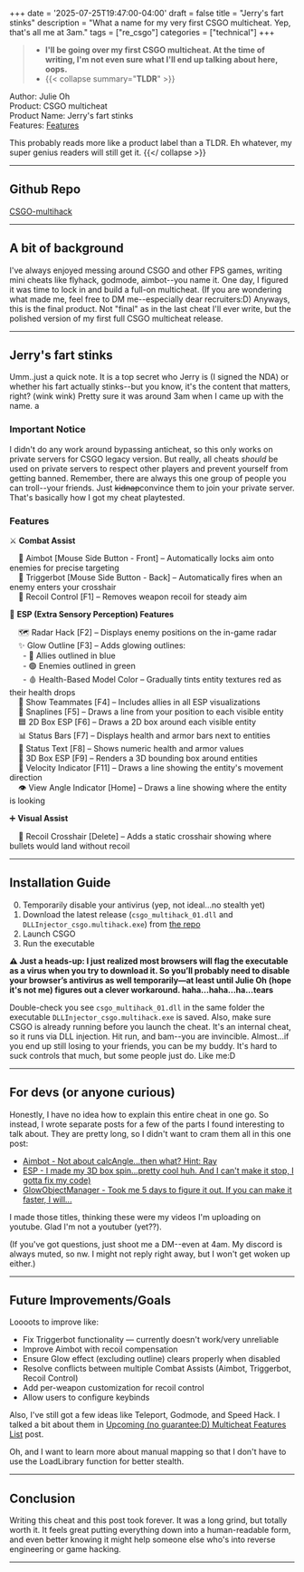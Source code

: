+++
date = '2025-07-25T19:47:00-04:00'
draft = false
title = "Jerry's fart stinks"
description = "What a name for my very first CSGO multicheat. Yep, that's all me at 3am."
tags = ["re_csgo"]
categories = ["technical"]
+++

> - **I'll be going over my first CSGO multicheat. At the time of writing, I'm not even sure what I'll end up talking about here, oops.**
> - {{< collapse summary="**TLDR**" >}}

Author: Julie Oh  
Product: CSGO multicheat  
Product Name: Jerry's fart stinks  
Features: [Features](/16th/posts/jerrysfartstinks/#features)
  
This probably reads more like a product label than a TLDR. Eh whatever, my super genius readers will still get it.
{{</ collapse >}}

---

## Github Repo

[CSGO-multihack](https://github.com/jihyeo2/CSGO-multihack)

---

## A bit of background

I've always enjoyed messing around CSGO and other FPS games, writing mini cheats like flyhack, godmode, aimbot--you name it. One day, I figured it was time to lock in and build a full-on multicheat. (If you are wondering what made me, feel free to DM me--especially dear recruiters:D) Anyways, this is the final product. Not "final" as in the last cheat I'll ever write, but the polished version of my first full CSGO multicheat release.

---

## Jerry's fart stinks

Umm..just a quick note. It is a top secret who Jerry is (I signed the NDA) or whether his fart actually stinks--but you know, it's the content that matters, right? (wink wink) Pretty sure it was around 3am when I came up with the name.
a
### Important Notice

I didn't do any work around bypassing anticheat, so this only works on private servers for CSGO legacy version. But really, all cheats *should* be used on private servers to respect other players and prevent yourself from getting banned. Remember, there are always this one group of people you can troll--your friends. Just ~~kidnap~~convince them to join your private server. That's basically how I got my cheat playtested.

<!-- ### Preview
So, what's in this gloriously named package? No need to explain, let's just roll the clip.

<<< video >>> -->

### Features

⚔️ **Combat Assist**

&nbsp;&nbsp;&nbsp;&nbsp;🧠 Aimbot [Mouse Side Button - Front] – Automatically locks aim onto enemies for precise targeting  
&nbsp;&nbsp;&nbsp;&nbsp;🔫 Triggerbot [Mouse Side Button - Back] – Automatically fires when an enemy enters your crosshair  
&nbsp;&nbsp;&nbsp;&nbsp;🎯 Recoil Control [F1] – Removes weapon recoil for steady aim  


🧱 **ESP (Extra Sensory Perception) Features**

&nbsp;&nbsp;&nbsp;&nbsp;🗺️ Radar Hack [F2] – Displays enemy positions on the in-game radar  
&nbsp;&nbsp;&nbsp;&nbsp;✨ Glow Outline [F3] – Adds glowing outlines:  
&nbsp;&nbsp;&nbsp;&nbsp;&nbsp;&nbsp;- 🔵 Allies outlined in blue  
&nbsp;&nbsp;&nbsp;&nbsp;&nbsp;&nbsp;- 🟢 Enemies outlined in green  
&nbsp;&nbsp;&nbsp;&nbsp;&nbsp;&nbsp;- 🩸 Health-Based Model Color – Gradually tints entity textures red as their health drops  
&nbsp;&nbsp;&nbsp;&nbsp;👥 Show Teammates [F4] – Includes allies in all ESP visualizations  
&nbsp;&nbsp;&nbsp;&nbsp;📍 Snaplines [F5] – Draws a line from your position to each visible entity  
&nbsp;&nbsp;&nbsp;&nbsp;🟦 2D Box ESP [F6] – Draws a 2D box around each visible entity  
&nbsp;&nbsp;&nbsp;&nbsp;📊 Status Bars [F7] – Displays health and armor bars next to entities  
&nbsp;&nbsp;&nbsp;&nbsp;🧾 Status Text [F8] – Shows numeric health and armor values  
&nbsp;&nbsp;&nbsp;&nbsp;🧊 3D Box ESP [F9] – Renders a 3D bounding box around entities  
&nbsp;&nbsp;&nbsp;&nbsp;🧭 Velocity Indicator [F11] – Draws a line showing the entity's movement direction  
&nbsp;&nbsp;&nbsp;&nbsp;👁️ View Angle Indicator [Home] – Draws a line showing where the entity is looking

➕ **Visual Assist**

&nbsp;&nbsp;&nbsp;&nbsp;🎯 Recoil Crosshair [Delete] – Adds a static crosshair showing where bullets would land without recoil

---

## Installation Guide

0. Temporarily disable your antivirus (yep, not ideal...no stealth yet)
1. Download the latest release (`csgo_multihack_01.dll` and `DLLInjector_csgo.multihack.exe`) from [the repo](https://github.com/jihyeo2/CSGO-multihack)
2. Launch CSGO
3. Run the executable 


**⚠️ Just a heads-up: I just realized most browsers will flag the executable as a virus when you try to download it. So you’ll probably need to disable your browser’s antivirus as well temporarily—at least until Julie Oh (hope it's not me) figures out a clever workaround. haha...haha...ha...tears**  

Double-check you see `csgo_multihack_01.dll` in the same folder the executable `DLLInjector_csgo.multihack.exe` is saved. Also, make sure CSGO is already running before you launch the cheat. It's an internal cheat, so it runs via DLL injection. Hit run, and bam--you are invincible. Almost...if you end up still losing to your friends, you can be my buddy. It's hard to suck controls that much, but some people just do. Like me:D 

---

## For devs (or anyone curious)

Honestly, I have no idea how to explain this entire cheat in one go. So instead, I wrote separate posts for a few of the parts I found interesting to talk about. They are pretty long, so I didn't want to cram them all in this one post:

- [Aimbot - Not about calcAngle...then what? Hint: Ray](/16th/posts/aimbot)
- [ESP - I made my 3D box spin...pretty cool huh. And I can't make it stop, I gotta fix my code)](/16th/posts/esp)
- [GlowObjectManager - Took me 5 days to figure it out. If you can make it faster, I will...](/16th/posts/glowobjectmanager)

I made those titles, thinking these were my videos I'm uploading on youtube. Glad I'm not a youtuber (yet??).

(If you've got questions, just shoot me a DM--even at 4am. My discord is always muted, so nw. I might not reply right away, but I won't get woken up either.)

---

## Future Improvements/Goals

Loooots to improve like:
- Fix Triggerbot functionality — currently doesn't work/very unreliable
- Improve Aimbot with recoil compensation
- Ensure Glow effect (excluding outline) clears properly when disabled
- Resolve conflicts between multiple Combat Assists (Aimbot, Triggerbot, Recoil Control)
- Add per-weapon customization for recoil control
- Allow users to configure keybinds

Also, I've still got a few ideas like Teleport, Godmode, and Speed Hack. I talked a bit about them in [Upcoming (no guarantee:D) Multicheat Features List](/16th/posts/improvements) post. 

Oh, and I want to learn more about manual mapping so that I don't have to use the LoadLibrary function for better stealth.

---

## Conclusion

Writing this cheat and this post took forever. It was a long grind, but totally worth it. It feels great putting everything down into a human-readable form, and even better knowing it might help someone else who's into reverse engineering or game hacking. 

---